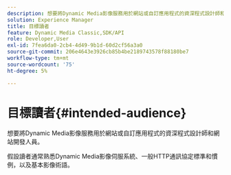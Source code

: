 ```yaml
---
description: 想要將Dynamic Media影像服務用於網站或自訂應用程式的資深程式設計師和網站開發人員。
solution: Experience Manager
title: 目標讀者
feature: Dynamic Media Classic,SDK/API
role: Developer,User
exl-id: 7fea6da0-2cb4-4d49-9b1d-60d2cf56a3a0
source-git-commit: 206e4643e3926cb85b4be2189743578f88180be7
workflow-type: tm+mt
source-wordcount: '75'
ht-degree: 5%

---
```


# 目標讀者{#intended-audience}

想要將Dynamic Media影像服務用於網站或自訂應用程式的資深程式設計師和網站開發人員。

假設讀者通常熟悉Dynamic Media影像伺服系統、一般HTTP通訊協定標準和慣例，以及基本影像術語。

